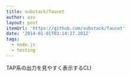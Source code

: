 ```yaml
---
title: substack/faucet
author: azu
layout: post
itemUrl: 'https://github.com/substack/faucet'
date: '2014-01-01T03:14:27.201Z'
tags:
  - node.js
  - testing
---
```

TAP系の出力を見やすく表示するCLI
